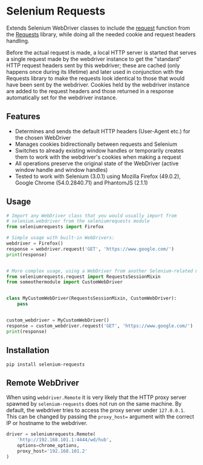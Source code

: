 Selenium Requests
=================
Extends Selenium WebDriver classes to include the [request](http://docs.python-requests.org/en/latest/api/#requests.request) function from the [Requests](http://python-requests.org/) library, while doing all the needed cookie and request headers handling.

Before the actual request is made, a local HTTP server is started that serves a single request made by the webdriver instance to get the "standard" HTTP request headers sent by this webdriver; these are cached (only happens once during its lifetime) and later used in conjunction with the Requests library to make the requests look identical to those that would have been sent by the webdriver. Cookies held by the webdriver instance are added to the request headers and those returned in a response automatically set for the webdriver instance.


Features
--------
 * Determines and sends the default HTTP headers (User-Agent etc.) for the chosen WebDriver
 * Manages cookies bidirectionally between requests and Selenium
 * Switches to already existing window handles or temporarily creates them to work with the webdriver's cookies when making a request
 * All operations preserve the original state of the WebDriver (active window handle and window handles)
 * Tested to work with Selenium (3.0.1) using Mozilla Firefox (49.0.2), Google Chrome (54.0.2840.71) and PhantomJS (2.1.1)


Usage
-----
```python
# Import any WebDriver class that you would usually import from
# selenium.webdriver from the seleniumrequests module
from seleniumrequests import Firefox

# Simple usage with built-in WebDrivers:
webdriver = Firefox()
response = webdriver.request('GET', 'https://www.google.com/')
print(response)


# More complex usage, using a WebDriver from another Selenium-related module:
from seleniumrequests.request import RequestsSessionMixin
from someothermodule import CustomWebDriver


class MyCustomWebDriver(RequestsSessionMixin, CustomWebDriver):
    pass


custom_webdriver = MyCustomWebDriver()
response = custom_webdriver.request('GET', 'https://www.google.com/')
print(response)
```


Installation
------------
```pip install selenium-requests```


Remote WebDriver
----------------
When using `webdriver.Remote` it is very likely that the HTTP proxy server spawned by `selenium-requests` does not run
on the same machine. By default, the webdriver tries to access the proxy server under `127.0.0.1`. This can be changed
by passing the `proxy_host=` argument with the correct IP or hostname to the webdriver.

```python
driver = seleniumrequests.Remote(
    'http://192.168.101.1:4444/wd/hub',
    options=chrome_options,
    proxy_host='192.168.101.2'
)
```
